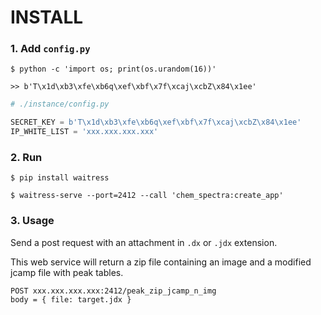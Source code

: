 # INSTALL

### 1. Add `config.py`

```
$ python -c 'import os; print(os.urandom(16))'

>> b'T\x1d\xb3\xfe\xb6q\xef\xbf\x7f\xcaj\xcbZ\x84\x1ee'
```

```python
# ./instance/config.py

SECRET_KEY = b'T\x1d\xb3\xfe\xb6q\xef\xbf\x7f\xcaj\xcbZ\x84\x1ee'
IP_WHITE_LIST = 'xxx.xxx.xxx.xxx'
```

### 2. Run

```
$ pip install waitress

$ waitress-serve --port=2412 --call 'chem_spectra:create_app'
```

### 3. Usage

Send a post request with an attachment in `.dx` or `.jdx` extension.

This web service will return a zip file containing an image and a modified jcamp file with peak tables.

```
POST xxx.xxx.xxx.xxx:2412/peak_zip_jcamp_n_img
body = { file: target.jdx }
```
